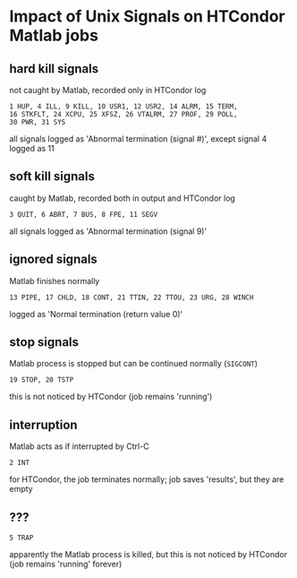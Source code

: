 # Impact of Unix Signals on HTCondor Matlab jobs


## hard kill signals

not caught by Matlab, recorded only in HTCondor log

    1 HUP, 4 ILL, 9 KILL, 10 USR1, 12 USR2, 14 ALRM, 15 TERM,
    16 STKFLT, 24 XCPU, 25 XFSZ, 26 VTALRM, 27 PROF, 29 POLL,
    30 PWR, 31 SYS 

all signals logged as 'Abnormal termination (signal #)', except signal 4 logged as 11


## soft kill signals

caught by Matlab, recorded both in output and HTCondor log

    3 QUIT, 6 ABRT, 7 BUS, 8 FPE, 11 SEGV

all signals logged as 'Abnormal termination (signal 9)'


## ignored signals

Matlab finishes normally

    13 PIPE, 17 CHLD, 18 CONT, 21 TTIN, 22 TTOU, 23 URG, 28 WINCH

logged as 'Normal termination (return value 0)'


## stop signals

Matlab process is stopped but can be continued normally (`SIGCONT`)

    19 STOP, 20 TSTP

this is not noticed by HTCondor (job remains 'running')


## interruption

Matlab acts as if interrupted by Ctrl-C

    2 INT

for HTCondor, the job terminates normally; job saves 'results', but they are
empty


## ???

    5 TRAP
    
apparently the Matlab process is killed, but this is not noticed by HTCondor
(job remains 'running' forever)

